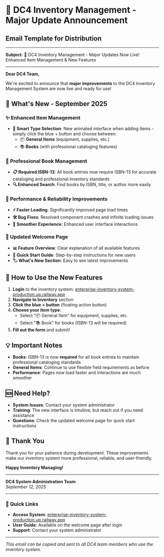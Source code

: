 # 📧 DC4 Inventory Management - Major Update Announcement

## Email Template for Distribution

---

**Subject:** 🎉 DC4 Inventory Management - Major Updates Now Live! Enhanced Item Management & New Features

---

**Dear DC4 Team,**

We're excited to announce that **major improvements** to the DC4 Inventory Management System are now live and ready for use! 

## 🚀 **What's New - September 2025**

### ✨ **Enhanced Item Management**
- **🎯 Smart Type Selection**: New animated interface when adding items - simply click the blue + button and choose between:
  - 📦 **General Items** (equipment, supplies, etc.)
  - 📚 **Books** (with professional cataloging features)

### 📖 **Professional Book Management** 
- **📋 Required ISBN-13**: All book entries now require ISBN-13 for accurate cataloging and professional inventory standards
- **🔍 Enhanced Search**: Find books by ISBN, title, or author more easily

### 🔧 **Performance & Reliability Improvements**
- **⚡ Faster Loading**: Significantly improved page load times
- **🛠️ Bug Fixes**: Resolved component crashes and infinite loading issues
- **💫 Smoother Experience**: Enhanced user interface interactions

### 🎨 **Updated Welcome Page**
- **📊 Feature Overview**: Clear explanation of all available features
- **📝 Quick Start Guide**: Step-by-step instructions for new users
- **🏷️ What's New Section**: Easy to see latest improvements

## 🎯 **How to Use the New Features**

1. **Login** to the inventory system: [enterprise-inventory-system-production.up.railway.app](https://enterprise-inventory-system-production.up.railway.app)
2. **Navigate to Inventory** section
3. **Click the blue + button** (floating action button)
4. **Choose your item type**:
   - Select "📦 General Item" for equipment, supplies, etc.
   - Select "📚 Book" for books (ISBN-13 will be required)
5. **Fill out the form** and submit!

## 💡 **Important Notes**

- **Books**: ISBN-13 is now **required** for all book entries to maintain professional cataloging standards
- **General Items**: Continue to use flexible field requirements as before
- **Performance**: Pages now load faster and interactions are much smoother

## 🆘 **Need Help?**

- **System Issues**: Contact your system administrator
- **Training**: The new interface is intuitive, but reach out if you need assistance
- **Questions**: Check the updated welcome page for quick start instructions

## 🎊 **Thank You**

Thank you for your patience during development. These improvements make our inventory system more professional, reliable, and user-friendly.

**Happy Inventory Managing!**

---

**DC4 System Administration Team**  
*September 12, 2025*

---

### 📎 **Quick Links**
- **Access System**: [enterprise-inventory-system-production.up.railway.app](https://enterprise-inventory-system-production.up.railway.app)
- **User Guide**: Available on the welcome page after login
- **Support**: Contact your system administrator

---

*This email can be copied and sent to all DC4 team members who use the inventory system.*
